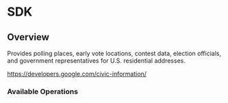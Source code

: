 # SDK

## Overview

Provides polling places, early vote locations, contest data, election officials, and government representatives for U.S. residential addresses.

<https://developers.google.com/civic-information/>
### Available Operations

